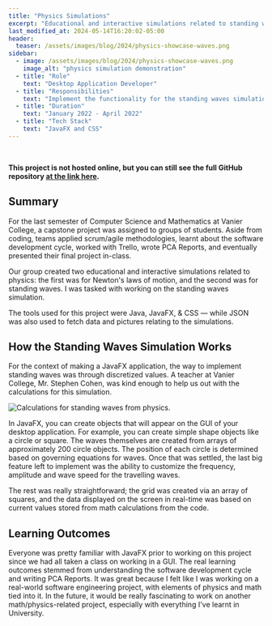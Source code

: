 ```yaml
---
title: "Physics Simulations"
excerpt: "Educational and interactive simulations related to standing waves for my CEGEP capstone project."
last_modified_at: 2024-05-14T16:20:02-05:00
header:
  teaser: /assets/images/blog/2024/physics-showcase-waves.png
sidebar:
  - image: /assets/images/blog/2024/physics-showcase-waves.png
    image_alt: "physics simulation demonstration"
  - title: "Role"
    text: "Desktop Application Developer"
  - title: "Responsibilities"
    text: "Implement the functionality for the standing waves simulation"
  - title: "Duration"
    text: "January 2022 - April 2022"
  - title: "Tech Stack"
    text: "JavaFX and CSS"
---
```


<br/>

**This project is not hosted online, but you can still see the full GitHub repository <a href="https://github.com/Verdone/vanier-capstone-project" target="blank">at the link here</a>.**

## Summary

For the last semester of Computer Science and Mathematics at Vanier College, a capstone project was assigned to groups of students. Aside from coding, teams applied scrum/agile methodologies, learnt about the software development cycle, worked with Trello, wrote PCA Reports, and eventually presented their final project in-class.

Our group created two educational and interactive simulations related to physics: the first was for Newton's laws of motion, and the second was for standing waves. I was tasked with working on the standing waves simulation.

The tools used for this project were Java, JavaFX, & CSS — while JSON was also used to fetch data and pictures relating to the simulations.

## How the Standing Waves Simulation Works

For the context of making a JavaFX application, the way to implement standing waves was through discretized values. A teacher at Vanier College, Mr. Stephen Cohen, was kind enough to help us out with the calculations for this simulation.

<img src="{{ site.url }}{{ site.baseurl }}/assets/images/blog/2024/waves-calculations.jpg" alt="Calculations for standing waves from physics.">

In JavaFX, you can create objects that will appear on the GUI of your desktop application. For example, you can create simple shape objects like a circle or square. The waves themselves are created from arrays of approximately 200 circle objects. The position of each circle is determined based on governing equations for waves. Once that was settled, the last big feature left to implement was the ability to customize the frequency, amplitude and wave speed for the travelling waves.

The rest was really straightforward; the grid was created via an array of squares, and the data displayed on the screen in real-time was based on current values stored from math calculations from the code.

## Learning Outcomes

Everyone was pretty familiar with JavaFX prior to working on this project since we had all taken a class on working in a GUI. The real learning outcomes stemmed from understanding the software development cycle and writing PCA Reports. It was great because I felt like I was working on a real-world software engineering project, with elements of physics and math tied into it. In the future, it would be really fascinating to work on another math/physics-related project, especially with everything I've learnt in University.
